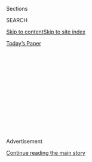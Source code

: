 <div id="app">

<div>

<div>

<div>

<div class="NYTAppHideMasthead css-1q2w90k e1suatyy0">

<div class="section css-ui9rw0 e1suatyy2">

<div class="css-eph4ug er09x8g0">

<div class="css-6n7j50">

</div>

<span class="css-1dv1kvn">Sections</span>

<div class="css-10488qs">

<span class="css-1dv1kvn">SEARCH</span>

</div>

[Skip to content](#site-content)[Skip to site
index](#site-index)

</div>

<div class="css-10698na e1huz5gh0">

</div>

</div>

<div id="masthead-bar-one" class="section hasLinks css-15hmgas e1csuq9d3">

<div class="css-uqyvli e1csuq9d0">

</div>

<div class="css-1uqjmks e1csuq9d1">

</div>

<div class="css-9e9ivx">

[](https://myaccount.nytimes3xbfgragh.onion/auth/login?response_type=cookie&client_id=vi)

</div>

<div class="css-1bvtpon e1csuq9d2">

[Today’s
Paper](https://www.nytimes3xbfgragh.onion/section/todayspaper)

</div>

</div>

</div>

</div>

<div data-aria-hidden="false">

<div id="site-content" data-role="main">

<div>

<div class="css-1aor85t" style="opacity:0.000000001;z-index:-1;visibility:hidden">

<div class="css-1hqnpie">

<div class="css-epjblv">

<span class="css-100wwgy">On the Rooftops of Paris, a New Kind of Urban
Garden</span>

</div>

<div class="css-k008qs">

<div class="css-o5pzib">

<span class="css-18z7m18"></span>

<div>

</div>

</div>

<span class="css-1n6z4y">https://nyti.ms/2PjQIyE</span>

<div class="css-1705lsu">

<div class="css-4xjgmj">

<div class="css-4skfbu" data-role="toolbar" data-aria-label="Social Media Share buttons, Save button, and Comments Panel with current comment count" data-testid="share-tools">

  - 
  - 
  - 
  - 
    
    <div class="css-6n7j50">
    
    </div>

  - 

</div>

</div>

</div>

</div>

</div>

</div>

<div class="css-13pd83m">

</div>

<div id="top-wrapper" class="css-1sy8kpn">

<div id="top-slug" class="css-l9onyx">

Advertisement

</div>

[Continue reading the main
story](#after-top)

<div class="ad top-wrapper" style="text-align:center;height:100%;display:block;min-height:250px">

<div id="top" class="place-ad" data-position="top" data-size-key="top">

</div>

</div>

<div id="after-top">

</div>

</div>

<div>

<div id="sponsor-wrapper" class="css-1hyfx7x">

<div id="sponsor-slug" class="css-19vbshk">

Supported by

</div>

[Continue reading the main
story](#after-sponsor)

<div id="sponsor" class="ad sponsor-wrapper" style="text-align:center;height:100%;display:block">

</div>

<div id="after-sponsor">

</div>

</div>

<div class="css-186x18t">

By Design

</div>

<div class="css-1vkm6nb ehdk2mb0">

# On the Rooftops of Paris, a New Kind of Urban Garden

</div>

The landscape architect Arnaud Casaus is creating green spaces wilder
and warmer than those found at street level.

<div class="css-79elbk" data-testid="photoviewer-wrapper">

<div class="css-z3e15g" data-testid="photoviewer-wrapper-hidden">

</div>

<div class="css-1a48zt4 ehw59r15" data-testid="photoviewer-children">

![<span class="css-1l9o2ey e13ogyst0" data-aria-hidden="true">A rooftop
garden on Paris’s Rue Vieille du Temple that Arnaud Casaus designed,
featuring narrow-leaved mock privet, African lily, rosemary,
Mediterranean spurge and Verbena bonariensis, among other plants. The
Willy Guhl chairs are
vintage.</span><span class="css-1nlbvxy e1z0qqy90" itemprop="copyrightHolder"><span class="css-1ly73wi e1tej78p0">Credit...</span><span><span>Marion
Berrin</span></span></span>](https://static01.graylady3jvrrxbe.onion/images/2019/12/06/t-magazine/06tmag-casaus-slide-RB8H/06tmag-casaus-slide-RB8H-articleLarge.jpg?quality=75&auto=webp&disable=upscale)

</div>

</div>

<div class="css-18e8msd">

<div class="css-vp77d3 epjyd6m0">

<div class="css-1baulvz">

By [<span class="css-1baulvz last-byline" itemprop="name">Kurt
Soller</span>](https://www.nytimes3xbfgragh.onion/by/kurt-soller)

</div>

</div>

  - 
    
    <div class="css-nv7ky2 e16638kd2">
    
    Published Dec. 6, 2019Updated Dec. 7,
    2019
    
    </div>

  - 
    
    <div class="css-4xjgmj">
    
    <div class="css-pvvomx" data-role="toolbar" data-aria-label="Social Media Share buttons, Save button, and Comments Panel with current comment count" data-testid="share-tools">
    
      - 
      - 
      - 
      - 
        
        <div class="css-6n7j50">
        
        </div>
    
      - 
    
    </div>
    
    </div>

</div>

</div>

<div class="section meteredContent css-1r7ky0e" name="articleBody" itemprop="articleBody">

<div class="css-1fanzo5 StoryBodyCompanionColumn">

<div class="css-53u6y8">

STARING OUT OVER the banister from the rooftop terrace of an
eighth-floor penthouse on the Marais’s Rue Vieille du Temple, it’s
immediately clear you’re in Paris: Across the park below, past the
mansard roofs of the low Haussmannian buildings that have fronted these
streets since the late 19th century, the Eiffel Tower and the Place de
la Bastille’s column pierce the gray clouds in the middle distance and,
looking west, the cyan blue and cherry-red tubes of the Centre Pompidou
dominate the skyline, their chromatic hues clashing against the beige
city.

These are pleasant, familiar views — but if you turn back toward the
private terrace’s adjoined apartment (which is owned by a television
producer), you’ll spot the roof’s true focal point: a dense thicket of
plants, grounded in weathered terra-cotta pots, layered with such
variety and quantity as to completely shroud the walls and corners of
this 754-square-foot deck. The verdant, V-shaped tableau, as absorbing
as it is disorienting in this metropolitan context, evokes the fantasy
of being a parched desert traveler stumbling across a fecund oasis. This
sense of sudden displacement is further echoed by the plants themselves,
nearly none of which technically belong in Paris: Among the dozens of
varieties, there’s Agave x nigra, a hardy desert succulent; Phillyrea
angustifolia, a silvery-leafed bush native to the Mediterranean region;
and Aristaloe aristata, squat and spiky, which hails from South
Africa.

</div>

</div>

<div>

</div>

<div class="css-a7yk8a e73j0it0">

<div class="css-1xdhyk6 erfvjey0">

<span class="css-1ly73wi e1tej78p0">Image</span>

<div class="css-zjzyr8">

<div data-testid="lazyimage-container" style="height:482.6888888888889px">

</div>

</div>

</div>

<span class="css-1l9o2ey e13ogyst0" data-aria-hidden="true">Casaus amid
the gaura and Verbena bonariensis at the Rue Vieille du Temple
garden.</span><span class="css-1nlbvxy e1z0qqy90" itemprop="copyrightHolder"><span class="css-1ly73wi e1tej78p0">Credit...</span><span>Marion
Berrin</span></span>

<div class="css-1xdhyk6 erfvjey0">

<span class="css-1ly73wi e1tej78p0">Image</span>

<div class="css-zjzyr8">

<div data-testid="lazyimage-container" style="height:482.6888888888889px">

</div>

</div>

</div>

<span class="css-1l9o2ey e13ogyst0" data-aria-hidden="true">His own
terrace, planted with Guernsey lily, society garlic, Hardenbergia
violacea, star jasmine, red yucca, ghost plant, garden thyme, common
sage and
more.</span><span class="css-1nlbvxy e1z0qqy90" itemprop="copyrightHolder"><span class="css-1ly73wi e1tej78p0">Credit...</span><span>Marion
Berrin</span></span>

</div>

<div class="css-1fanzo5 StoryBodyCompanionColumn">

<div class="css-53u6y8">

Such exotic species were sourced from nurseries throughout the city and
online — from places such as [Pan-Global
Plants](http://www.panglobalplants.com/), a mail-order business in
Gloucestershire, England — by the Parisian gardener [Arnaud
Casaus](http://www.arnaudcasaus.fr/), who in recent years has challenged
the conventions of French formal gardens, with their symmetrical boxwood
hedges, polite rows of pastel tulips and spherical topiaries. The
45-year-old Casaus has reanimated several terraces, balconies, patios
and other small-scale plots throughout Paris with his wild and
naturalistic style, which is informed as much by his eye for rare
international plants as by his own sense of chaos and spontaneity. “It’s
like cooking,” he told me earlier this year, as we toured several of his
private residential projects. “You have a recipe in your hand, then you
go to the market and find something that you never thought about before.
So maybe you still have the same recipe, but you change it a little bit
— for me, gardening is like that.” Much in the way that contemporary
chefs focus on mixing international influences, supporting small-batch
growers, heralding hyper-seasonality and colliding several historical
and regional references at once, Casaus is among a group of landscape
architects — including [Daniel
Nolan](https://www.danielnolandesign.com/) in San Francisco, [Gianmatteo
Malchiodi](http://www.gianmatteomalchiodi.com/) in Parma, Italy, and
Rick Eckersley in Melbourne, Australia — who are redefining their craft
largely by ignoring its traditions, choosing instead to create bountiful
juxtapositions in unexpected settings. His work dovetails with a [larger
green movement underway in
Paris](https://www.nytimes3xbfgragh.onion/2019/10/05/world/europe/paris-anne-hildago-green-city-climate-change.html),
where, since 2014, the city has been installing dozens of tiny,
idiosyncratic public gardens; in 2015, Mayor Anne Hidalgo announced an
initiative, [*permis de
végétaliser*](https://www.paris.fr/pages/un-permis-pour-vegetaliser-paris-2689)
(“license to vegetate”), that provides permits and tools to help
residents (or their landscapers) develop their own urban plots, with a
goal of adding 247 acres of vertical and roof gardens throughout Paris
by next year. For Casaus, this often involves stacking visually distinct
levels of, say, prickly cactuses and wispy flowering bushes, or branchy
ornamental trees and soft grasses, against a balustrade or facade. He
prefers to work in tight quarters not only because those are what tend
to be available in the city but also because it allows him to distill
and compound his contrast-driven vision.

</div>

</div>

<div class="css-79elbk" data-testid="photoviewer-wrapper">

<div class="css-z3e15g" data-testid="photoviewer-wrapper-hidden">

</div>

<div class="css-1a48zt4 ehw59r15" data-testid="photoviewer-children">

![<span class="css-1l9o2ey e13ogyst0" data-aria-hidden="true">The
plant-shrouded dining area of the Rue Vieille du Temple
garden.</span><span class="css-1nlbvxy e1z0qqy90" itemprop="copyrightHolder"><span class="css-1ly73wi e1tej78p0">Credit...</span><span>Marion
Berrin</span></span>](https://static01.graylady3jvrrxbe.onion/images/2019/12/06/t-magazine/06tmag-casaus-slide-0IM0/06tmag-casaus-slide-0IM0-articleLarge.jpg?quality=75&auto=webp&disable=upscale)

</div>

</div>

<div class="css-1fanzo5 StoryBodyCompanionColumn">

<div class="css-53u6y8">

CASAUS’S PROFILE MAY have risen with the city’s green wave, but his
peripatetic style remains indebted to his itinerant past: Born a few
hours southeast of Paris, in the Burgundy countryside of Dijon, his
earliest memories are of tilling his grandfather’s enormous vegetable
garden and eating its tomatoes. It was then, at the age of 6, that he
knew he “would always work within nature,” he recalls, and when it came
time to go to college, he chose instead to enroll in landscape school in
the South of France. He never completed his studies, opting to spend two
and a half years in the late ’90s in Lebanon, where he learned to
cultivate and propagate local plants. In 2000, he headed to Morocco to
establish his own nursery with a former classmate; a year later, he
returned to France, where he met his boyfriend, Jerome, a lawyer, and
decided to stay in Paris.

A few years later, he befriended [Karl Fournier and Olivier
Marty](https://www.nytimes3xbfgragh.onion/2015/09/23/t-magazine/minimalism-design-studio-ko.html)
of the then-rising architecture firm [Studio
KO](http://www.studioko.fr/#en-intro), who shared the same
cactus-and-desert-infused North African aesthetic that Casaus had spent
his 20s perfecting. As the duo won acclaim for their minimalist villas,
hotels and museums, Casaus served as something like their in-house
landscape architect: In 2015, for Fournier and Marty’s own home in
Corsica, he planted an Egyptian palm tree in a field overgrown with
wildflowers and created a split-reed pergola studded with jasmine and
wisteria; in 2017, at a Berber-style lodge that Studio KO helped build
in Marrakesh, Casaus set a pair of Agave scabra incongruously into a
lawn of wild, waist-high grass, their pointed leaves poking through like
errant rabbits’ ears; and last year, at the hillside [Los Angeles
estate](https://www.nytimes3xbfgragh.onion/2018/09/14/t-magazine/los-angeles-dream-house-flamingo-estate.html)
of the creative director Richard Christiansen, he installed a classical
tiered garden of agave, plumeria and a dozen different types of
basil.

</div>

</div>

<div class="css-79elbk" data-testid="photoviewer-wrapper">

<div class="css-z3e15g" data-testid="photoviewer-wrapper-hidden">

</div>

<div class="css-1a48zt4 ehw59r15" data-testid="photoviewer-children">

<div class="css-1xdhyk6 erfvjey0">

<span class="css-1ly73wi e1tej78p0">Image</span>

<div class="css-zjzyr8">

<div data-testid="lazyimage-container" style="height:482.6888888888889px">

</div>

</div>

</div>

<span class="css-1l9o2ey e13ogyst0" data-aria-hidden="true">The glass
doors that lead from Casaus’s apartment into his outdoor
space.</span><span class="css-1nlbvxy e1z0qqy90" itemprop="copyrightHolder"><span class="css-1ly73wi e1tej78p0">Credit...</span><span>Marion
Berrin</span></span>

</div>

</div>

<div class="css-1fanzo5 StoryBodyCompanionColumn">

<div class="css-53u6y8">

When he began collaborating with Fournier and Marty, Casaus would often
seek out a regional nursery that could educate him on the local climate,
soil and vegetation. He still prefers to do that when he takes on a
project in a new locale. But the more he traveled, the more he realized
that his options were more flexible than he once assumed: What thrives
in Kyoto, say, or Hong Kong or Tangier or Oaxaca or even Southern
California, might flourish just as well on one of his Parisian roof
terraces, which tend to be exposed to high sun and yet partially shaded
and protected from the wind, and thus hospitable to equatorial,
Mediterranean and Eastern flora. That revelation changed his thinking
about landscape architecture, a discipline that’s influenced by
increasing globalization — but also by the unignorable realities of
climate science: “The weather is changing,” he says. “I can see that.”
Over the last two decades in Paris, the winter temperatures have risen,
allowing him to cultivate, say, Mexican feather grass sooner than he
could have in the past.

</div>

</div>

<div class="css-1fanzo5 StoryBodyCompanionColumn">

<div class="css-53u6y8">

So long as he has this opportunity, Casaus believes it’s both his
mission and right to reimagine what a rooftop garden might be.
(Greenery, after all, is one salve against global warming.) This is
perhaps most evident in one of his ongoing Parisian projects: his own
terrace, just 108 square feet, accessible through a glass door in the
kitchen of his fifth-floor apartment on Rue d’Aboukir in the Second
Arrondissement. Out here, the city beyond is all but invisible, blocked
by an unceasing canopy comprising a veritable United Nations of
horticulture: Akebia quinata — or chocolate vine — native to Japan,
China and Korea; red yucca, from the Chihuahuan Desert in West Texas;
Tulbaghia violacea (so-called society garlic) imported from South
Africa; and common sage, which grows throughout the Mediterranean,
nestled amid myriad other flowering plants that tangle together to form
the purest representation of his democratic ethos. On hot summer nights
— of which there are increasingly many in Paris — Casaus and his
boyfriend pull their futon from its living-room frame and drag it
outside to the wood decking near a cafe table, the balcony’s only
permanent furniture. And then they drift asleep to the sound of the
streets below and the bees buzzing overhead, hidden in a forest all
their own.

</div>

</div>

<div>

</div>

</div>

<div>

</div>

<div>

</div>

<div>

</div>

<div>

<div id="bottom-wrapper" class="css-1ede5it">

<div id="bottom-slug" class="css-l9onyx">

Advertisement

</div>

[Continue reading the main
story](#after-bottom)

<div id="bottom" class="ad bottom-wrapper" style="text-align:center;height:100%;display:block;min-height:90px">

</div>

<div id="after-bottom">

</div>

</div>

</div>

</div>

</div>

## Site Index

<div>

</div>

## Site Information Navigation

  - [© <span>2020</span> <span>The New York Times
    Company</span>](https://help.nytimes3xbfgragh.onion/hc/en-us/articles/115014792127-Copyright-notice)

<!-- end list -->

  - [NYTCo](https://www.nytco.com/)
  - [Contact
    Us](https://help.nytimes3xbfgragh.onion/hc/en-us/articles/115015385887-Contact-Us)
  - [Work with us](https://www.nytco.com/careers/)
  - [Advertise](https://nytmediakit.com/)
  - [T Brand Studio](http://www.tbrandstudio.com/)
  - [Your Ad
    Choices](https://www.nytimes3xbfgragh.onion/privacy/cookie-policy#how-do-i-manage-trackers)
  - [Privacy](https://www.nytimes3xbfgragh.onion/privacy)
  - [Terms of
    Service](https://help.nytimes3xbfgragh.onion/hc/en-us/articles/115014893428-Terms-of-service)
  - [Terms of
    Sale](https://help.nytimes3xbfgragh.onion/hc/en-us/articles/115014893968-Terms-of-sale)
  - [Site
    Map](https://spiderbites.nytimes3xbfgragh.onion)
  - [Help](https://help.nytimes3xbfgragh.onion/hc/en-us)
  - [Subscriptions](https://www.nytimes3xbfgragh.onion/subscription?campaignId=37WXW)

</div>

</div>

</div>

</div>
